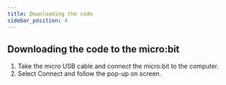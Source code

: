 ```yaml
---
title: Downloading the code
sidebar_position: 4
---
```


## Downloading the code to the micro:bit

1. Take the micro USB cable and connect the micro:bit to the computer.
2. Select Connect and follow the pop-up on screen.